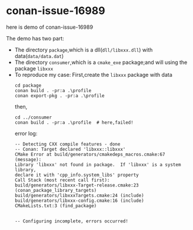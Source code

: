 # conan-issue-16989
here is demo of conan-issue-16989

The demo has two part:
- The directory `package`,which is a dll(`dll/libxxx.dll`) with data(`data/data.dat`)
- The directory `consumer`,which is a `cmake_exe` package;and will using the package `libxxx`
- To reproduce my case:
    First,create the `libxxx` package with data
    ```
    cd package
    conan build . -pr:a .\profile
    conan export-pkg . -pr:a .\profile
    ``` 
    then,
    ```
    cd ../consumer
    conan build . -pr:a .\profile  # here,failed!
    ```
    error log:
    ```
    -- Detecting CXX compile features - done
    -- Conan: Target declared 'libxxx::libxxx'
    CMake Error at build/generators/cmakedeps_macros.cmake:67 (message):
    Library 'libxxx' not found in package.  If 'libxxx' is a system library,
    declare it with 'cpp_info.system_libs' property
    Call Stack (most recent call first):
    build/generators/libxxx-Target-release.cmake:23 (conan_package_library_targets)
    build/generators/libxxxTargets.cmake:24 (include)
    build/generators/libxxx-config.cmake:16 (include)
    CMakeLists.txt:3 (find_package)


    -- Configuring incomplete, errors occurred!
    ```